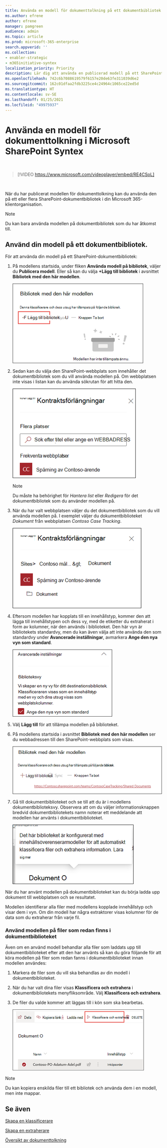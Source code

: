 ```yaml
---
title: Använda en modell för dokumenttolkning på ett dokumentbibliotek
ms.author: efrene
author: efrene
manager: pamgreen
audience: admin
ms.topic: article
ms.prod: microsoft-365-enterprise
search.appverid: ''
ms.collection:
- enabler-strategic
- m365initiative-syntex
localization_priority: Priority
description: Lär dig att använda en publicerad modell på ett SharePoint-dokumentbibliotek
ms.openlocfilehash: 742c6b7088619579f6157e20de63fe311039d6e2
ms.sourcegitcommit: 162c01dfaa2fdb3225ce4c24964c1065ce22ed5d
ms.translationtype: HT
ms.contentlocale: sv-SE
ms.lasthandoff: 01/25/2021
ms.locfileid: "49975937"
---
```

# <a name="apply-a-document-understanding-model-in-microsoft-sharepoint-syntex"></a>Använda en modell för dokumenttolkning i Microsoft SharePoint Syntex

</br>

> [!VIDEO https://www.microsoft.com/videoplayer/embed/RE4CSoL]

</br>

När du har publicerat modellen för dokumenttolkning kan du använda den på ett eller flera SharePoint-dokumentbibliotek i din Microsoft 365-klientorganisation.

> [!NOTE]
> Du kan bara använda modellen på dokumentbibliotek som du har åtkomst till.


## <a name="apply-your-model-to-a-document-library"></a>Använd din modell på ett dokumentbibliotek.

För att använda din modell på ett SharePoint-dokumentbibliotek:

1. På modellens startsida, under fliken **Använda modell på bibliotek**, väljer du **Publicera modell**. Eller så kan du välja  **+Lägg till bibliotek** i avsnittet **Bibliotek med den här modellen**. </br>

    ![Lägga till modell i bibliotek](../media/content-understanding/apply-to-library.png)</br>

2. Sedan kan du välja den SharePoint-webbplats som innehåller det dokumentbibliotek som du vill använda modellen på. Om webbplatsen inte visas i listan kan du använda sökrutan för att hitta den.</br>

    ![Välj en webbplats](../media/content-understanding/site-search.png)</br>

    > [!NOTE]
    > Du måste ha behörighet för *Hantera list* eller *Redigera* för det dokumentbibliotek som du använder modellen på.</br>

3. När du har valt webbplatsen väljer du det dokumentbibliotek som du vill använda modellen på. I exemplet väljer du dokumentbiblioteket *Dokument* från webbplatsen *Contoso Case Tracking*.</br>

    ![Välj ett dokumentbibliotek](../media/content-understanding/select-doc-library.png)</br>

4. Eftersom modellen har kopplats till en innehållstyp, kommer den att lägga till innehållstypen och dess vy, med de etiketter du extraherat i form av kolumner, när den används i biblioteket. Den här vyn är bibliotekets standardvy, men du kan även välja att inte använda den som standardvy under **Avancerade inställningar**, avmarkera **Ange den nya vyn som standard**.</br>

    ![Biblioteksvy](../media/content-understanding/library-view.png)</br>

5. Välj **Lägg till** för att tillämpa modellen på biblioteket. 
6. På modellens startsida i avsnittet **Bibliotek med den här modellen** ser du webbadressen till den SharePoint-webbplats som visas.</br>

    ![Valt bibliotek](../media/content-understanding/selected-library.png)</br>

7. Gå till dokumentbiblioteket och se till att du är i modellens dokumentbiblioteksvy. Observera att om du väljer informationsknappen bredvid dokumentbibliotekets namn noterar ett meddelande att modellen har använts i dokumentbiblioteket.

    ![Informationsvy](../media/content-understanding/info-du.png)</br> 


När du har använt modellen på dokumentbiblioteket kan du börja ladda upp dokument till webbplatsen och se resultatet.

Modellen identifierar alla filer med modellens kopplade innehållstyp och visar dem i vyn. Om din modell har några extraktorer visas kolumner för de data som du extraherar från varje fil.

### <a name="apply-the-model-to-files-already-in-the-document-library"></a>Använd modellen på filer som redan finns i dokumentbiblioteket

Även om en använd modell behandlar alla filer som laddats upp till dokumentbiblioteket efter att den har använts så kan du göra följande för att köra modellen på filer som redan fanns i dokumentbiblioteket innan modellen användes:

1. Markera de filer som du vill ska behandlas av din modell i dokumentbiblioteket.
2. När du har valt dina filer visas **Klassificera och extrahera** i dokumentbibliotekets menyfliksområde. Välj **Klassificera och extrahera**.
3. De filer du valde kommer att läggas till i kön som ska bearbetas.

      ![Klassificera och extrahera](../media/content-understanding/extract-classify.png)</br> 

> [!NOTE]
> Du kan kopiera enskilda filer till ett bibliotek och använda dem i en modell, men inte mappar.

## <a name="see-also"></a>Se även
[Skapa en klassificerare](create-a-classifier.md)

[Skapa en extraherare](create-an-extractor.md)

[Översikt av dokumenttolkning](document-understanding-overview.md)


